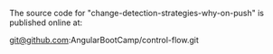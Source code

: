 The source code for "change-detection-strategies-why-on-push" is published online at:

git@github.com:AngularBootCamp/control-flow.git
